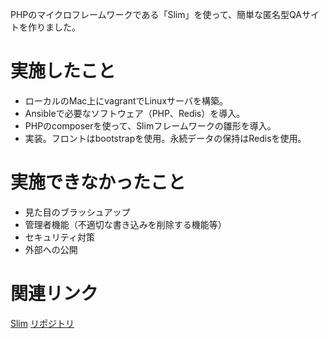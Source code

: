 PHPのマイクロフレームワークである「Slim」を使って、簡単な匿名型QAサイトを作りました。

# 実施したこと
- ローカルのMac上にvagrantでLinuxサーバを構築。
- Ansibleで必要なソフトウェア（PHP、Redis）を導入。
- PHPのcomposerを使って、Slimフレームワークの雛形を導入。
- 実装。フロントはbootstrapを使用。永続データの保持はRedisを使用。

# 実施できなかったこと
- 見た目のブラッシュアップ
- 管理者機能（不適切な書き込みを削除する機能等）
- セキュリティ対策
- 外部への公開

# 関連リンク
[Slim](https://www.slimframework.com/)
[リポジトリ](https://github.com/bassbone/slim-qasite)
